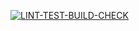 [![LINT-TEST-BUILD-CHECK](https://github.com/elspino/devops13cicd/actions/workflows/cicd.yml/badge.svg?branch=main)](https://github.com/elspino/devops13cicd/actions/workflows/cicd.yml)
